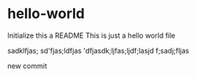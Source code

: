 # hello-world
Initialize this  a README
This is just a hello world file


sadklfjas; sd'fjas;ldfjas 'dfjasdk;ljfas;ljdf;lasjd f;sadj;fljas


new commit
